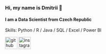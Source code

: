 ### Hi, my name is Dmitrii 👋
#### I am a Data Scientist from Czech Republic

Skills: Python / R / Java / SQL / Excel / Power BI 




[<img src='https://cdn.jsdelivr.net/npm/simple-icons@3.0.1/icons/github.svg' alt='github' height='40'>](https://github.com/https://github.com/DmitriiSid)  [<img src='https://cdn.jsdelivr.net/npm/simple-icons@3.0.1/icons/instagram.svg' alt='instagram' height='40'>](https://www.instagram.com/iredgreeam/)  


